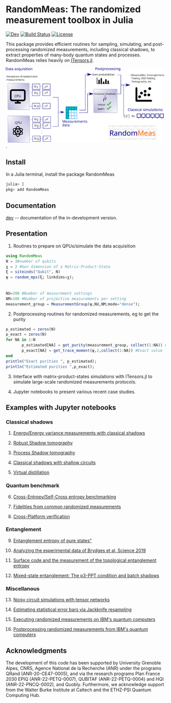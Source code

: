 # RandomMeas: The randomized measurement toolbox in Julia

[![Dev](https://img.shields.io/badge/docs-dev-blue.svg)](https://bvermersch.github.io/RandomMeas.jl/dev/)
[![Build Status](https://github.com/bvermersch/RandomMeas.jl/actions/workflows/CI.yml/badge.svg?branch=main)](https://github.com/bvermersch/RandomMeas.jl/actions/workflows/CI.yml?query=branch%3Amain)
[![License](https://img.shields.io/badge/License-Apache%202.0-blue.svg)](https://opensource.org/licenses/Apache-2.0)

This package provides efficient routines for sampling, simulating, and post-processing randomized measurements, including classical shadows, to extract properties of many-body quantum states and processes.
RandomMeas relies heavily on [ITensors.jl](https://itensor.github.io/ITensors.jl/dev/).

<img src="Pics/RandomMeas.png" alt="drawing" width="500"/>.

## Install

In a Julia terminal, install the package RandomMeas

```julia
julia> ]
pkg> add RandomMeas
```

## Documentation

[dev](https://bvermersch.github.io/RandomMeas.jl/dev/) -- documentation of the in-development version.

## Presentation

1) Routines to prepare on QPUs/simulate the data acquisition

 ```julia
using RandomMeas
N = 3#number of qubits
χ = 2 #bon dimension of a Matrix-Product-State
ξ = siteinds("Qubit", N)
ψ = random_mps(ξ; linkdims=χ);

 
NU=200 #Number of measurement settings
NM=100 #Number of projective measurements per setting
measurement_group = MeasurementGroup(ψ,NU,NM;mode="dense");
 ```

2) Postprocessing routines for randomized measurements, eg to get the purity

 ```julia
p_estimated = zeros(N)
p_exact = zeros(N)
for NA in 1:N
        p_estimated[NA] = get_purity(measurement_group, collect(1:NA)) #Estimated value
        p_exact[NA] = get_trace_moment(ψ,2,collect(1:NA)) #Exact value
end
println("Exact purities ", p_estimated);
println("Estimated purities ",p_exact);
 ```

3) Interface with matrix-product-states simulations with ITensors.jl to simulate large-scale randomized measurements protocols.

4) Jupyter notebooks to present various recent case studies.

## Examples with Jupyter notebooks

### Classical shadows

1) [Energy/Energy variance measurements with classical shadows](examples/EnergyVarianceMeasurements.ipynb)

2) [Robust Shadow tomography](examples/RobustShadowTomography.ipynb)

3) [Process Shadow tomography](examples/ProcessShadowTomography.ipynb)

4) [Classical shadows with shallow circuits](examples/ShallowShadows.ipynb)

5) [Virtual distillation](examples/VirtualDistillation.ipynb)

### Quantum benchmark

6) [Cross-Entropy/Self-Cross entropy benchmarking](examples/CrossEntropyBenchmarking.ipynb)

7) [Fidelities from common randomized measurements](examples/FidelityCommonRandomizedMeasurements.ipynb)

8) [Cross-Platform verification](examples/CrossPlatform.ipynb)

### Entanglement

9) [Entanglement entropy of pure states"](examples/PureStateEntanglement.ipynb)

10) [Analyzing the experimental data of Brydges et al, Science 2019](examples/BrydgesScience2019.ipynb)

11) [Surface code and the measurement of the topological entanglement entropy](examples/EntanglementSurfaceCode.ipynb)

12) [Mixed-state entanglement: The p3-PPT condition and batch shadows](examples/MixedStateEntanglement.ipynb)

### Miscellanous

13) [Noisy circuit simulations with tensor networks](examples/CircuitNoiseSimulations.ipynb)

14) [Estimating statistical error bars via Jackknife resampling](examples/ErrorBars.ipynb)

15) [Executing randomized measurements on IBM's quantum computers](examples/RandomizedMeasurementsQiskit.ipynb)

16) [Postprocessing randomized measurements from IBM's quantum computers](examples/RandomizedMeasurementsQiskitPostprocessing.ipynb)

## Acknowledgments

The development of this code has been supported by University Grenoble Alpes, CNRS, Agence National de la Recherche (ANR) under the programs QRand (ANR-20-CE47-0005), and via the research programs Plan France 2030 EPIQ (ANR-22-PETQ-0007), QUBITAF (ANR-22-PETQ-0004) and HQI (ANR-22-PNCQ-0002), and Quobly. Furthermore, we acknowledge support from the Walter Burke Institute at Caltech and the ETHZ-PSI Quantum Computing Hub.
